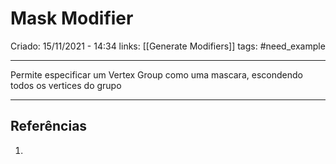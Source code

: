 # Mask Modifier
Criado: 15/11/2021 - 14:34
links: [[Generate Modifiers]]
tags: #need_example

---

Permite especificar um Vertex Group como uma mascara, escondendo todos os vertices do grupo

---
## Referências
1.